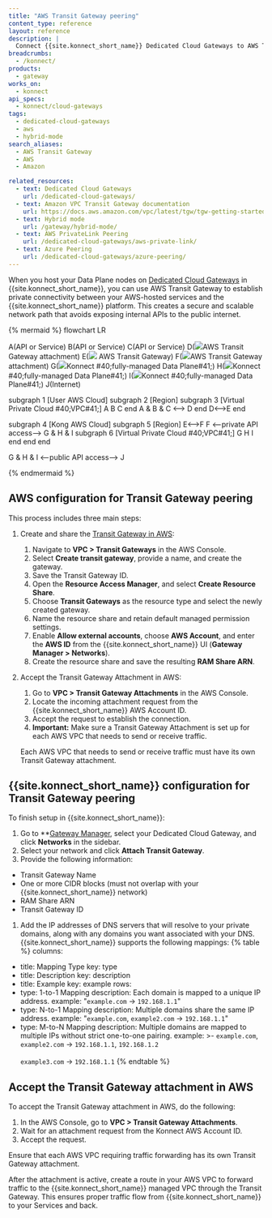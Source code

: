 ```yaml
---
title: "AWS Transit Gateway peering"
content_type: reference
layout: reference
description: |
  Connect {{site.konnect_short_name}} Dedicated Cloud Gateways to AWS Transit Gateway for private, secure connectivity.
breadcrumbs:
  - /konnect/
products:
  - gateway
works_on:
  - konnect
api_specs:
  - konnect/cloud-gateways
tags:
  - dedicated-cloud-gateways
  - aws
  - hybrid-mode
search_aliases:
  - AWS Transit Gateway
  - AWS
  - Amazon

related_resources:
  - text: Dedicated Cloud Gateways
    url: /dedicated-cloud-gateways/
  - text: Amazon VPC Transit Gateway documentation
    url: https://docs.aws.amazon.com/vpc/latest/tgw/tgw-getting-started.html
  - text: Hybrid mode
    url: /gateway/hybrid-mode/
  - text: AWS PrivateLink Peering
    url: /dedicated-cloud-gateways/aws-private-link/
  - text: Azure Peering
    url: /dedicated-cloud-gateways/azure-peering/
---
```


When you host your Data Plane nodes on [Dedicated Cloud Gateways](/dedicated-cloud-gateways/) in {{site.konnect_short_name}}, you can use AWS Transit Gateway to establish private connectivity between your AWS-hosted services and the {{site.konnect_short_name}} platform. This creates a secure and scalable network path that avoids exposing internal APIs to the public internet.

<!--vale off -->
{% mermaid %}
flowchart LR

A(API or Service)
B(API or Service)
C(API or Service)
D(<img src="/assets/icons/third-party/aws-transit-gateway-attachment.svg" style="max-height:32px" class="no-image-expand"/>AWS Transit Gateway attachment)
E(<img src="/assets/icons/third-party/aws-transit-gateway.svg" style="max-height:32px" class="no-image-expand"/> AWS Transit Gateway)
F(<img src="/assets/icons/third-party/aws-transit-gateway-attachment.svg" style="max-height:32px" class="no-image-expand"/>AWS Transit Gateway attachment)
G(<img src="/assets/logos/konglogo-gradient-secondary.svg" style="max-height:32px" class="no-image-expand"/>Konnect #40;fully-managed Data Plane#41;)
H(<img src="/assets/logos/konglogo-gradient-secondary.svg" style="max-height:32px" class="no-image-expand"/>Konnect #40;fully-managed Data Plane#41;)
I(<img src="/assets/logos/konglogo-gradient-secondary.svg" style="max-height:32px" class="no-image-expand"/>Konnect #40;fully-managed Data Plane#41;)
J(Internet)

subgraph 1 [User AWS Cloud]
    subgraph 2 [Region]
        subgraph 3 [Virtual Private Cloud #40;VPC#41;]
        A
        B
        C
        end
        A & B & C <--> D
    end
   D<-->E
end

subgraph 4 [Kong AWS Cloud]
    subgraph 5 [Region]
        E<-->F
        F <--private API access--> G & H & I
        subgraph 6 [Virtual Private Cloud #40;VPC#41;]
        G
        H
        I
        end
    end
end

G & H & I <--public API access--> J


{% endmermaid %}
<!--vale on-->

## AWS configuration for Transit Gateway peering

This process includes three main steps: 

1. Create and share the [Transit Gateway in AWS](https://docs.aws.amazon.com/vpc/latest/tgw/tgw-getting-started.html):

    1. Navigate to **VPC > Transit Gateways** in the AWS Console.
    1. Select **Create transit gateway**, provide a name, and create the gateway.
    1. Save the Transit Gateway ID.
    1. Open the **Resource Access Manager**, and select **Create Resource Share**.
    1. Choose **Transit Gateways** as the resource type and select the newly created gateway.
    1. Name the resource share and retain default managed permission settings.
    1. Enable **Allow external accounts**, choose **AWS Account**, and enter the **AWS ID** from the {{site.konnect_short_name}} UI (**Gateway Manager > Networks**).
    1. Create the resource share and save the resulting **RAM Share ARN**.

2. Accept the Transit Gateway Attachment in AWS:

    1. Go to **VPC > Transit Gateway Attachments** in the AWS Console.
    1. Locate the incoming attachment request from the {{site.konnect_short_name}} AWS Account ID.
    1. Accept the request to establish the connection.
    1. **Important:** Make sure a Transit Gateway Attachment is set up for each AWS VPC that needs to send or receive traffic.

    Each AWS VPC that needs to send or receive traffic must have its own Transit Gateway attachment.

## {{site.konnect_short_name}} configuration for Transit Gateway peering

To finish setup in {{site.konnect_short_name}}:

1. Go to **[Gateway Manager](https://cloud.konghq.com/gateway-manager/), select your Dedicated Cloud Gateway, and click **Networks** in the sidebar.
1. Select your network and click **Attach Transit Gateway**.
1. Provide the following information:
  * Transit Gateway Name
  * One or more CIDR blocks (must not overlap with your {{site.konnect_short_name}} network)
  * RAM Share ARN
  * Transit Gateway ID
1. Add the IP addresses of DNS servers that will resolve to your private domains, along with any domains you want associated with your DNS. {{site.konnect_short_name}} supports the following mappings:
{% table %}
columns:
  - title: Mapping Type
    key: type
  - title: Description
    key: description
  - title: Example
    key: example
rows:
  - type: 1-to-1 Mapping
    description: Each domain is mapped to a unique IP address.
    example: "`example.com` → `192.168.1.1`"
  - type: N-to-1 Mapping
    description: Multiple domains share the same IP address.
    example: "`example.com`, `example2.com` → `192.168.1.1`"
  - type: M-to-N Mapping
    description: Multiple domains are mapped to multiple IPs without strict one-to-one pairing.
    example: >-
      `example.com`, `example2.com` → `192.168.1.1`, `192.168.1.2`
      <br><br>
      `example3.com` → `192.168.1.1`
{% endtable %}


## Accept the Transit Gateway attachment in AWS

To accept the Transit Gateway attachment in AWS, do the following:

1. In the AWS Console, go to **VPC > Transit Gateway Attachments**.
1. Wait for an attachment request from the Konnect AWS Account ID.
1. Accept the request.

Ensure that each AWS VPC requiring traffic forwarding has its own Transit Gateway attachment.

After the attachment is active, create a route in your AWS VPC to forward traffic to the {{site.konnect_short_name}} managed VPC through the Transit Gateway. This ensures proper traffic flow from {{site.konnect_short_name}} to your Services and back.
